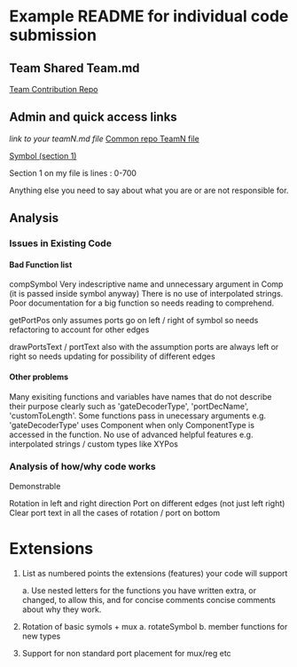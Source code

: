 # Example README for individual code submission

## Team Shared Team.md

[Team Contribution Repo](https://github.com/sts219/HLP_Project)


## Admin and quick access links

*link to your teamN.md file*
[Common repo TeamN file](https://github.com/sts219/hlp22docs/blob/main/Team9.md)

[Symbol (section 1)](src/renderer/drawblock/Symbol.fs)

Section 1 on my file is lines : 0-700

Anything else you need to say about what you are or are not responsible for.


## Analysis

### Issues in Existing Code

#### Bad Function list

compSymbol
Very indescriptive name and unnecessary argument in Comp (it is passed inside symbol anyway)
There is no use of interpolated strings. Poor documentation for a big function so needs reading to comprehend.

getPortPos
only assumes ports go on left / right of symbol so needs refactoring to account for other edges

drawPortsText / portText
also with the assumption ports are always left or right so needs updating for possibility of different edges

#### Other problems

Many exisiting functions and variables have names that do not describe their purpose clearly such as
'gateDecoderType', 'portDecName', 'customToLength'.
Some functions pass in unecessary arguments e.g. 'gateDecoderType' uses Component when only ComponentType is accessed
in the function. 
No use of advanced helpful features e.g. interpolated strings / custom types like XYPos


### Analysis of how/why code works

Demonstrable

Rotation in left and right direction
Port on different edges (not just left right)
Clear port text in all the cases of rotation / port on bottom

# Extensions

1.  List as numbered points the extensions (features) your code will support

     a. Use nested letters for the functions you have written extra, 
     or changed, to allow this, and for concise comments concise comments about why they work.

1. Rotation of basic symols + mux
    a. rotateSymbol
    b. member functions for new types

2. Support for non standard port placement for mux/reg etc


